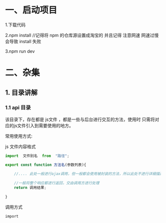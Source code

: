 # 一、启动项目

1.下载代码

2.npm install        //记得将 npm 的仓库源设置成淘宝的   并且记得  注意网速 网速过慢会导致 install 失败

3.npm run dev





# 二、杂集

## 1. 目录讲解

### 1.1 api 目录

该目录下，存在都是 js文件 ，都是一些与后台进行交互的方法，使用时 只需将对应的js文件引入到需要使用的地方。

常用使用方式:



js 文件内容格式

```js
import  文件别名  from  "路径";

export const function 方法名(参数列表){
    
    //.... 此处一般进行ajax调用，但一般都会使用被封装的方法，所以此处不进行详细描述，可以参考网上内容，或以后补充
   
    //一般将整个响应都进行返回，交由调用方进行处理
    return 调用结果; 
    
}

```



调用方式

```vue
import 
```

